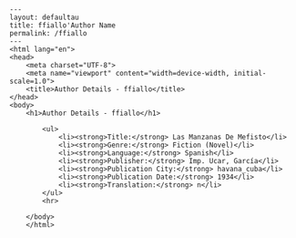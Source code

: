 
    ---
    layout: defaultau
    title: ffiallo'Author Name 
    permalink: /ffiallo
    ---
    <html lang="en">
    <head>
        <meta charset="UTF-8">
        <meta name="viewport" content="width=device-width, initial-scale=1.0">
        <title>Author Details - ffiallo</title>
    </head>
    <body>
        <h1>Author Details - ffiallo</h1>
        
            <ul>
                <li><strong>Title:</strong> Las Manzanas De Mefisto</li>
                <li><strong>Genre:</strong> Fiction (Novel)</li>
                <li><strong>Language:</strong> Spanish</li>
                <li><strong>Publisher:</strong> Imp. Ucar, García</li>
                <li><strong>Publication City:</strong> havana_cuba</li>
                <li><strong>Publication Date:</strong> 1934</li>
                <li><strong>Translation:</strong> n</li>
            </ul>
            <hr>
            
        </body>
        </html>
        
